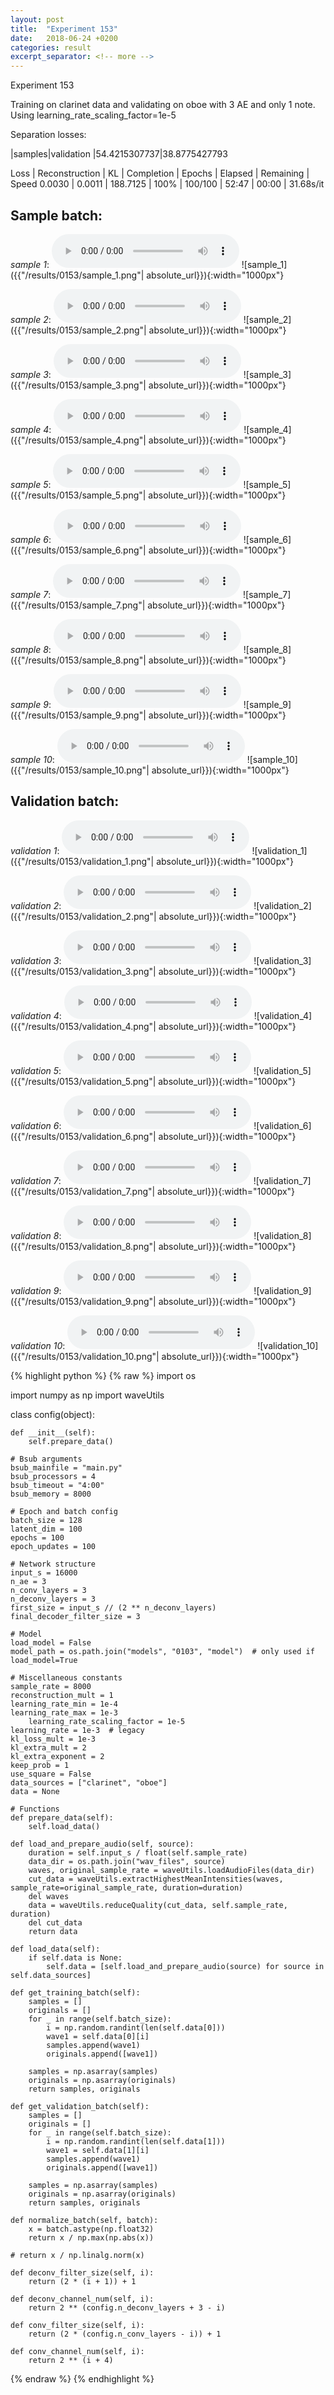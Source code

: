```yaml
---
layout: post
title:  "Experiment 153"
date:   2018-06-24 +0200
categories: result
excerpt_separator: <!-- more -->
---
```

Experiment 153

Training on clarinet data and validating on oboe with 3 AE and only 1 note. Using learning_rate_scaling_factor=1e-5

Separation losses:

|samples|validation
|54.4215307737|38.8775427793

Loss | Reconstruction | KL | Completion | Epochs | Elapsed | Remaining | Speed
0.0030 | 0.0011 | 188.7125 | 100% | 100/100 | 52:47 | 00:00 | 31.68s/it<!-- more -->

## **Sample batch**:
_sample 1_:
<audio src="/ResultsOverview/results/0153/sample_1.wav" controls preload></audio>
![sample_1]({{"/results/0153/sample_1.png"| absolute_url}}){:width="1000px"}

_sample 2_:
<audio src="/ResultsOverview/results/0153/sample_2.wav" controls preload></audio>
![sample_2]({{"/results/0153/sample_2.png"| absolute_url}}){:width="1000px"}

_sample 3_:
<audio src="/ResultsOverview/results/0153/sample_3.wav" controls preload></audio>
![sample_3]({{"/results/0153/sample_3.png"| absolute_url}}){:width="1000px"}

_sample 4_:
<audio src="/ResultsOverview/results/0153/sample_4.wav" controls preload></audio>
![sample_4]({{"/results/0153/sample_4.png"| absolute_url}}){:width="1000px"}

_sample 5_:
<audio src="/ResultsOverview/results/0153/sample_5.wav" controls preload></audio>
![sample_5]({{"/results/0153/sample_5.png"| absolute_url}}){:width="1000px"}

_sample 6_:
<audio src="/ResultsOverview/results/0153/sample_6.wav" controls preload></audio>
![sample_6]({{"/results/0153/sample_6.png"| absolute_url}}){:width="1000px"}

_sample 7_:
<audio src="/ResultsOverview/results/0153/sample_7.wav" controls preload></audio>
![sample_7]({{"/results/0153/sample_7.png"| absolute_url}}){:width="1000px"}

_sample 8_:
<audio src="/ResultsOverview/results/0153/sample_8.wav" controls preload></audio>
![sample_8]({{"/results/0153/sample_8.png"| absolute_url}}){:width="1000px"}

_sample 9_:
<audio src="/ResultsOverview/results/0153/sample_9.wav" controls preload></audio>
![sample_9]({{"/results/0153/sample_9.png"| absolute_url}}){:width="1000px"}

_sample 10_:
<audio src="/ResultsOverview/results/0153/sample_10.wav" controls preload></audio>
![sample_10]({{"/results/0153/sample_10.png"| absolute_url}}){:width="1000px"}

## **Validation batch**:
_validation 1_:
<audio src="/ResultsOverview/results/0153/validation_1.wav" controls preload></audio>
![validation_1]({{"/results/0153/validation_1.png"| absolute_url}}){:width="1000px"}

_validation 2_:
<audio src="/ResultsOverview/results/0153/validation_2.wav" controls preload></audio>
![validation_2]({{"/results/0153/validation_2.png"| absolute_url}}){:width="1000px"}

_validation 3_:
<audio src="/ResultsOverview/results/0153/validation_3.wav" controls preload></audio>
![validation_3]({{"/results/0153/validation_3.png"| absolute_url}}){:width="1000px"}

_validation 4_:
<audio src="/ResultsOverview/results/0153/validation_4.wav" controls preload></audio>
![validation_4]({{"/results/0153/validation_4.png"| absolute_url}}){:width="1000px"}

_validation 5_:
<audio src="/ResultsOverview/results/0153/validation_5.wav" controls preload></audio>
![validation_5]({{"/results/0153/validation_5.png"| absolute_url}}){:width="1000px"}

_validation 6_:
<audio src="/ResultsOverview/results/0153/validation_6.wav" controls preload></audio>
![validation_6]({{"/results/0153/validation_6.png"| absolute_url}}){:width="1000px"}

_validation 7_:
<audio src="/ResultsOverview/results/0153/validation_7.wav" controls preload></audio>
![validation_7]({{"/results/0153/validation_7.png"| absolute_url}}){:width="1000px"}

_validation 8_:
<audio src="/ResultsOverview/results/0153/validation_8.wav" controls preload></audio>
![validation_8]({{"/results/0153/validation_8.png"| absolute_url}}){:width="1000px"}

_validation 9_:
<audio src="/ResultsOverview/results/0153/validation_9.wav" controls preload></audio>
![validation_9]({{"/results/0153/validation_9.png"| absolute_url}}){:width="1000px"}

_validation 10_:
<audio src="/ResultsOverview/results/0153/validation_10.wav" controls preload></audio>
![validation_10]({{"/results/0153/validation_10.png"| absolute_url}}){:width="1000px"}


{% highlight python %}
{% raw %}
import os

import numpy as np
import waveUtils


class config(object):

	def __init__(self):
		self.prepare_data()

	# Bsub arguments
	bsub_mainfile = "main.py"
	bsub_processors = 4
	bsub_timeout = "4:00"
	bsub_memory = 8000

	# Epoch and batch config
	batch_size = 128
	latent_dim = 100
	epochs = 100
	epoch_updates = 100

	# Network structure
	input_s = 16000
	n_ae = 3
	n_conv_layers = 3
	n_deconv_layers = 3
	first_size = input_s // (2 ** n_deconv_layers)
	final_decoder_filter_size = 3

	# Model
	load_model = False
	model_path = os.path.join("models", "0103", "model")  # only used if load_model=True

	# Miscellaneous constants
	sample_rate = 8000
	reconstruction_mult = 1
	learning_rate_min = 1e-4
	learning_rate_max = 1e-3
        learning_rate_scaling_factor = 1e-5
	learning_rate = 1e-3  # legacy
	kl_loss_mult = 1e-3
	kl_extra_mult = 2
	kl_extra_exponent = 2
	keep_prob = 1
	use_square = False
	data_sources = ["clarinet", "oboe"]
	data = None

	# Functions
	def prepare_data(self):
		self.load_data()

	def load_and_prepare_audio(self, source):
		duration = self.input_s / float(self.sample_rate)
		data_dir = os.path.join("wav_files", source)
		waves, original_sample_rate = waveUtils.loadAudioFiles(data_dir)
		cut_data = waveUtils.extractHighestMeanIntensities(waves, sample_rate=original_sample_rate, duration=duration)
		del waves
		data = waveUtils.reduceQuality(cut_data, self.sample_rate, duration)
		del cut_data
		return data

	def load_data(self):
		if self.data is None:
			self.data = [self.load_and_prepare_audio(source) for source in self.data_sources]

	def get_training_batch(self):
		samples = []
		originals = []
		for _ in range(self.batch_size):
			i = np.random.randint(len(self.data[0]))
			wave1 = self.data[0][i]
			samples.append(wave1)
			originals.append([wave1])

		samples = np.asarray(samples)
		originals = np.asarray(originals)
		return samples, originals

	def get_validation_batch(self):
		samples = []
		originals = []
		for _ in range(self.batch_size):
			i = np.random.randint(len(self.data[1]))
			wave1 = self.data[1][i]
			samples.append(wave1)
			originals.append([wave1])

		samples = np.asarray(samples)
		originals = np.asarray(originals)
		return samples, originals

	def normalize_batch(self, batch):
		x = batch.astype(np.float32)
		return x / np.max(np.abs(x))

	# return x / np.linalg.norm(x)

	def deconv_filter_size(self, i):
		return (2 * (i + 1)) + 1

	def deconv_channel_num(self, i):
		return 2 ** (config.n_deconv_layers + 3 - i)

	def conv_filter_size(self, i):
		return (2 * (config.n_conv_layers - i)) + 1

	def conv_channel_num(self, i):
		return 2 ** (i + 4)

{% endraw %}
{% endhighlight %}
